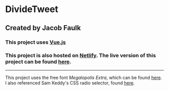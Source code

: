 # DivideTweet

## Created by Jacob Faulk

### This project uses [Vue.js](https://vuejs.org/)
### This project is also hosted on [Netlify](https://www.netlify.com/). The live version of this project can be found [here](https://gallant-mahavira-59e315.netlify.com/).

---

This project uses the free font *Megalopolis Extra*, which can be found [here](https://www.fontsquirrel.com/fonts/MEgalopolis-Extra).
I also referenced Sam Keddy's CSS radio selector, found [here](https://codepen.io/samkeddy/pen/PbROLK/).
